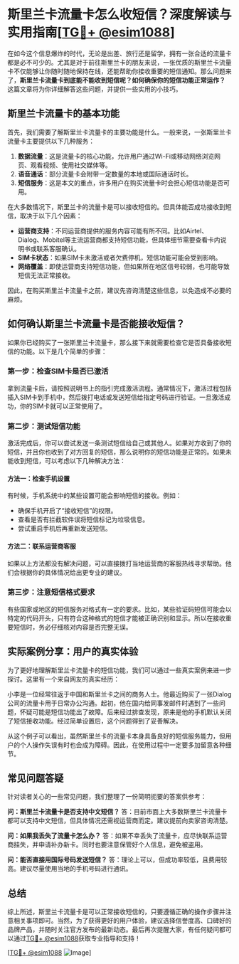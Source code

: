 # 斯里兰卡流量卡怎么收短信？深度解读与实用指南[[TG💪+ @esim1088](https://t.me/s/esim1088)]

在如今这个信息爆炸的时代，无论是出差、旅行还是留学，拥有一张合适的流量卡都是必不可少的。尤其是对于前往斯里兰卡的朋友来说，一张优质的斯里兰卡流量卡不仅能够让你随时随地保持在线，还能帮助你接收重要的短信通知。那么问题来了，**斯里兰卡流量卡到底能不能收到短信呢？如何确保你的短信功能正常运作？** 这篇文章将为你详细解答这些问题，并提供一些实用的小技巧。

## 斯里兰卡流量卡的基本功能

首先，我们需要了解斯里兰卡流量卡的主要功能是什么。一般来说，一张斯里兰卡流量卡主要提供以下几种服务：

1. **数据流量**：这是流量卡的核心功能，允许用户通过Wi-Fi或移动网络浏览网页、观看视频、使用社交媒体等。
2. **语音通话**：部分流量卡会附带一定数量的本地或国际通话时长。
3. **短信服务**：这是本文的重点，许多用户在购买流量卡时会担心短信功能是否可用。

在大多数情况下，斯里兰卡的流量卡是可以接收短信的。但具体能否成功接收到短信，取决于以下几个因素：

- **运营商支持**：不同运营商提供的服务内容可能有所不同。比如Airtel、Dialog、Mobitel等主流运营商都支持短信功能，但具体细节需要查看卡内说明书或联系客服确认。
- **SIM卡状态**：如果SIM卡未激活或者欠费停机，短信功能可能会受到影响。
- **网络覆盖**：即使运营商支持短信功能，但如果所在地区信号较弱，也可能导致短信无法正常接收。

因此，在购买斯里兰卡流量卡之前，建议先咨询清楚这些信息，以免造成不必要的麻烦。

## 如何确认斯里兰卡流量卡是否能接收短信？

如果你已经购买了一张斯里兰卡流量卡，那么接下来就需要检查它是否具备接收短信的功能。以下是几个简单的步骤：

### 第一步：检查SIM卡是否已激活
拿到流量卡后，请按照说明书上的指引完成激活流程。通常情况下，激活过程包括插入SIM卡到手机中，然后拨打电话或发送短信给指定号码进行验证。一旦激活成功，你的SIM卡就可以正常使用了。

### 第二步：测试短信功能
激活完成后，你可以尝试发送一条测试短信给自己或其他人。如果对方收到了你的短信，并且你也收到了对方回复的短信，那么说明你的短信功能是正常的。如果未能收到短信，可以考虑以下几种解决方法：

#### 方法一：检查手机设置
有时候，手机系统中的某些设置可能会影响短信的接收。例如：
- 确保手机开启了“接收短信”的权限。
- 查看是否有拦截软件误将短信标记为垃圾信息。
- 尝试重启手机后再重新发送短信。

#### 方法二：联系运营商客服
如果以上方法都没有解决问题，可以直接拨打当地运营商的客服热线寻求帮助。他们会根据你的具体情况给出更专业的建议。

### 第三步：注意短信格式要求
有些国家或地区的短信服务对格式有一定的要求。比如，某些验证码短信可能会以特定的代码开头，只有符合这种格式的短信才能被正确识别和显示。所以在接收重要短信时，务必仔细核对内容是否完整无误。

## 实际案例分享：用户的真实体验

为了更好地理解斯里兰卡流量卡的短信功能，我们可以通过一些真实案例来进一步探讨。这里有一个来自网友的真实经历：

小李是一位经常往返于中国和斯里兰卡之间的商务人士。他最近购买了一张Dialog公司的流量卡用于日常办公沟通。起初，他在国内给同事发邮件时遇到了一些问题，怀疑可能是短信功能出了故障。后来经过排查发现，原来是他的手机默认关闭了短信接收功能。经过简单设置后，这个问题得到了妥善解决。

从这个例子可以看出，虽然斯里兰卡的流量卡本身具备良好的短信服务能力，但用户的个人操作失误有时也会成为障碍。因此，在使用过程中一定要多加留意各种细节。

## 常见问题答疑

针对读者关心的一些常见问题，我们整理了一份简明扼要的答案供参考：

**问：斯里兰卡流量卡是否支持中文短信？**
答：目前市面上大多数斯里兰卡流量卡都可以支持中文短信，但具体情况还需视运营商而定。建议提前向卖家咨询清楚。

**问：如果我丢失了流量卡怎么办？**
答：如果不幸丢失了流量卡，应尽快联系运营商挂失，并申请补办新卡。同时也要注意保管好个人信息，避免被盗用。

**问：能否直接用国际号码发送短信？**
答：理论上可以，但成功率较低，且费用较高。建议尽量使用当地的手机号码进行通讯。

## 总结

综上所述，斯里兰卡流量卡是可以正常接收短信的，只要遵循正确的操作步骤并注意相关事项即可。当然，为了获得更好的用户体验，建议选择信誉度高、口碑好的品牌产品，并随时关注官方发布的最新动态。最后再次提醒大家，有任何疑问都可以通过[TG💪+ @esim1088](https://t.me/s/esim1088)获取专业指导和支持！

[[TG💪+ @esim1088](https://t.me/s/esim1088) ![Image](https://i.postimg.cc/4NQfJmqS/Snipaste-2025-05-13-00-14-12.png)]